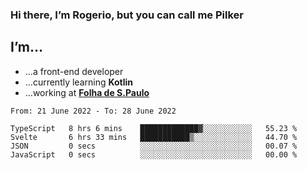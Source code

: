 ### Hi there, I’m Rogerio, but you can call me Pilker

## I’m…
- …a front-end developer
- …currently learning **Kotlin**
- …working at [**Folha de S.Paulo**](https://www.folha.com.br/)

<!--START_SECTION:waka-->

```text
From: 21 June 2022 - To: 28 June 2022

TypeScript   8 hrs 6 mins    █████████████▓░░░░░░░░░░░   55.23 %
Svelte       6 hrs 33 mins   ███████████▒░░░░░░░░░░░░░   44.70 %
JSON         0 secs          ░░░░░░░░░░░░░░░░░░░░░░░░░   00.07 %
JavaScript   0 secs          ░░░░░░░░░░░░░░░░░░░░░░░░░   00.00 %
```

<!--END_SECTION:waka-->
